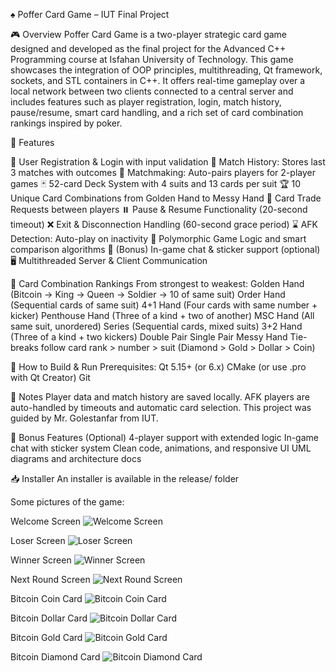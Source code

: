 ♠️ Poffer Card Game – IUT Final Project

🎮 Overview
Poffer Card Game is a two-player strategic card game designed and developed as the final project for the Advanced C++ Programming course at Isfahan University of Technology.
This game showcases the integration of OOP principles, multithreading, Qt framework, sockets, and STL containers in C++.
It offers real-time gameplay over a local network between two clients connected to a central server and includes features such as 
player registration, login, match history, pause/resume, smart card handling, and a rich set of card combination rankings inspired by poker.

🚀 Features

  🔐 User Registration & Login with input validation
  📜 Match History: Stores last 3 matches with outcomes
  🎯 Matchmaking: Auto-pairs players for 2-player games
  🃏 52-card Deck System with 4 suits and 13 cards per suit
  🏆 10 Unique Card Combinations from Golden Hand to Messy Hand
  🔁 Card Trade Requests between players
  ⏸️ Pause & Resume Functionality (20-second timeout)
  ❌ Exit & Disconnection Handling (60-second grace period)
  ⌛ AFK Detection: Auto-play on inactivity
  🧠 Polymorphic Game Logic and smart comparison algorithms
  💬 (Bonus) In-game chat & sticker support (optional)
  🖥️ Multithreaded Server & Client Communication
  
  🏅 Card Combination Rankings
     From strongest to weakest:
     Golden Hand (Bitcoin → King → Queen → Soldier → 10 of same suit)
     Order Hand (Sequential cards of same suit)
     4+1 Hand (Four cards with same number + kicker)
     Penthouse Hand (Three of a kind + two of another)
     MSC Hand (All same suit, unordered)
     Series (Sequential cards, mixed suits)
     3+2 Hand (Three of a kind + two kickers)
     Double Pair
     Single Pair
     Messy Hand
     Tie-breaks follow card rank > number > suit (Diamond > Gold > Dollar > Coin)

 🔧 How to Build & Run
    Prerequisites:
    Qt 5.15+ (or 6.x)
    CMake (or use .pro with Qt Creator)
    Git

  📌 Notes
     Player data and match history are saved locally.
     AFK players are auto-handled by timeouts and automatic card selection.
     This project was guided by Mr. Golestanfar from IUT.

  🧪 Bonus Features (Optional)
     4-player support with extended logic
     In-game chat with sticker system
     Clean code, animations, and responsive UI
     UML diagrams and architecture docs

  📥 Installer
      An installer is available in the release/ folder

Some pictures of the game:

Welcome Screen
![Welcome Screen](background.png)

Loser Screen
![Loser Screen](loser.png)

Winner Screen
![Winner Screen](winner.png)

Next Round Screen
![Next Round Screen](round.png)

Bitcoin Coin Card
![Bitcoin Coin Card](Coin-14.JPG)

Bitcoin Dollar Card
![Bitcoin Dollar Card](Dollar-14.JPG)

Bitcoin Gold Card
![Bitcoin Gold Card](Gold-14.JPG)

Bitcoin Diamond Card
![Bitcoin Diamond Card](Dimond-14.JPG)
